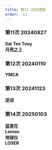 ```yaml
---
title: 第11-20次更新
order: -11
---
```


### 第11次 20240827  
**Sat Tee Touy**  
**月亮之上**  

### 第12次 20240110
**YMCA**  

### 第13次 20241123  
**逆战**  

### 第14次 20250103  
**蓝莲花**  
**Lemon**  
**地球仪**  
**LOSER**